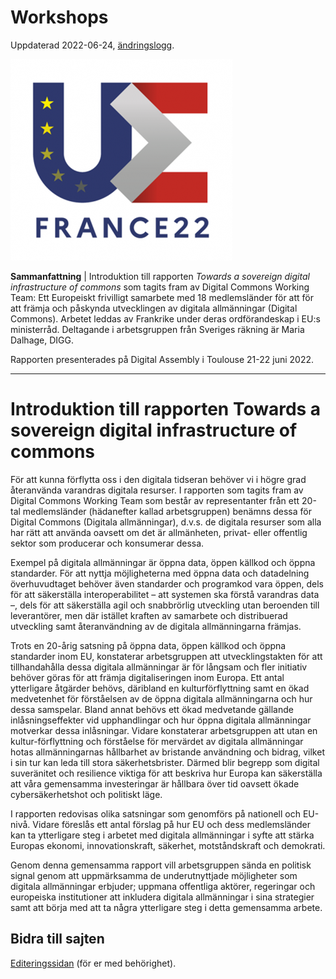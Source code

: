 # Workshops
Uppdaterad 2022-06-24, [ändringslogg](https://gitlab.com/open-data-knowledge-sharing/wiki/-/wikis/Digital-Workshopserie/history).

![image](uploads/4209fec93dc3a135943622f4227e6fe2/image.png)


**Sammanfattning** | Introduktion till rapporten *Towards a sovereign digital infrastructure of commons* som tagits fram av Digital Commons Working Team: Ett Europeiskt frivilligt samarbete med 18 medlemsländer för att för att främja och påskynda utvecklingen av digitala allmänningar (Digital Commons). Arbetet leddas av Frankrike under deras ordförandeskap i EU:s ministerråd. Deltagande i arbetsgruppen från Sveriges räkning är Maria Dalhage, DIGG.

Rapporten presenterades på Digital Assembly i Toulouse 21-22 juni 2022.

<hr/>

# Introduktion till rapporten Towards a sovereign digital infrastructure of commons
För att kunna förflytta oss i den digitala tidseran behöver vi i högre grad återanvända varandras digitala resurser. I rapporten som tagits fram av Digital Commons Working Team som består av representanter från ett 20-tal medlemsländer (hädanefter kallad arbetsgruppen) benämns dessa för Digital Commons (Digitala allmänningar), d.v.s. de digitala resurser som alla har rätt att använda oavsett om det är allmänheten, privat- eller offentlig sektor som producerar och konsumerar dessa. 

Exempel på digitala allmänningar är öppna data, öppen källkod och öppna standarder. För att nyttja möjligheterna med öppna data och datadelning överhuvudtaget behöver även standarder och programkod vara öppen, dels för att säkerställa interoperabilitet – att systemen ska förstå varandras data –, dels för att säkerställa agil och snabbrörlig utveckling utan beroenden till leverantörer, men där istället kraften av samarbete och distribuerad utveckling samt återanvändning av de digitala allmänningarna främjas. 

Trots en 20-årig satsning på öppna data, öppen källkod och öppna standarder inom EU, konstaterar arbetsgruppen att utvecklingstakten för att tillhandahålla dessa digitala allmänningar är för långsam och fler initiativ behöver göras för att främja digitaliseringen inom Europa. 
Ett antal ytterligare åtgärder behövs, däribland en kulturförflyttning samt en ökad medvetenhet för förståelsen av de öppna digitala allmänningarna och hur dessa samspelar. Bland annat behövs ett ökad medvetande gällande inlåsningseffekter vid upphandlingar och hur öppna digitala allmänningar motverkar dessa inlåsningar. Vidare konstaterar arbetsgruppen att utan en kultur-förflyttning och förståelse för mervärdet av digitala allmänningar hotas allmänningarnas hållbarhet av bristande användning och bidrag, vilket i sin tur kan leda till stora säkerhetsbrister. Därmed blir begrepp som digital suveränitet och resilience viktiga för att beskriva hur Europa kan säkerställa att våra gemensamma investeringar är hållbara över tid oavsett ökade cybersäkerhetshot och politiskt läge. 

I rapporten redovisas olika satsningar som genomförs på nationell och EU-nivå. Vidare föreslås ett antal förslag på hur EU och dess medlemsländer kan ta ytterligare steg  i arbetet med digitala allmänningar i syfte att stärka Europas ekonomi, innovationskraft, säkerhet, motståndskraft och demokrati. 

Genom denna gemensamma rapport vill arbetsgruppen sända en politisk signal genom att uppmärksamma de underutnyttjade möjligheter som digitala allmänningar erbjuder; uppmana offentliga aktörer, regeringar och europeiska institutioner att inkludera digitala allmänningar i sina strategier samt att börja med att ta några ytterligare steg i detta gemensamma arbete.

## Bidra till sajten

[Editeringssidan](https://gitlab.com/open-data-knowledge-sharing/wiki/-/wikis/Digital-Workshopserie) (för er med behörighet).
